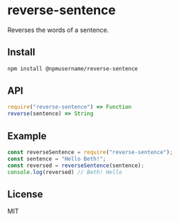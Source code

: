 # reverse-sentence
Reverses the words of a sentence.
## Install
```sh
npm install @npmusername/reverse-sentence
```
## API
```js
require("reverse-sentence") => Function
reverse(sentence) => String
```
## Example
```js
const reverseSentence = require("reverse-sentence");
const sentence = "Hello Beth!";
const reversed = reverseSentence(sentence);
console.log(reversed) // Beth! Hello
```
## License
MIT
